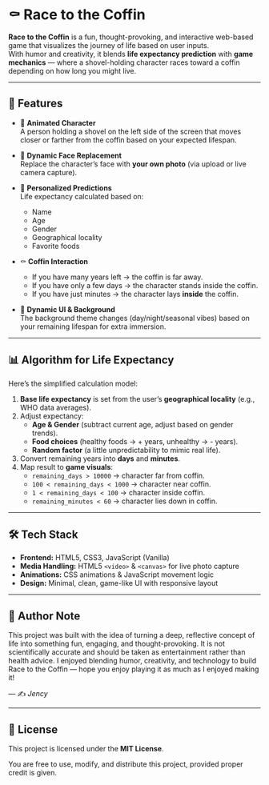 # ⚰️ Race to the Coffin

**Race to the Coffin** is a fun, thought-provoking, and interactive web-based game that visualizes the journey of life based on user inputs.  
With humor and creativity, it blends **life expectancy prediction** with **game mechanics** — where a shovel-holding character races toward a coffin depending on how long you might live.  

---

## 🌟 Features

- 🧍 **Animated Character**  
  A person holding a shovel on the left side of the screen that moves closer or farther from the coffin based on your expected lifespan.

- 📸 **Dynamic Face Replacement**  
  Replace the character’s face with **your own photo** (via upload or live camera capture).

- 📍 **Personalized Predictions**  
  Life expectancy calculated based on:
  - Name  
  - Age  
  - Gender  
  - Geographical locality  
  - Favorite foods  

- ⚰️ **Coffin Interaction**  
  - If you have many years left → the coffin is far away.  
  - If you have only a few days → the character stands inside the coffin.  
  - If you have just minutes → the character lays **inside** the coffin.  

- 🎨 **Dynamic UI & Background**  
  The background theme changes (day/night/seasonal vibes) based on your remaining lifespan for extra immersion.

---

## 📊 Algorithm for Life Expectancy

Here’s the simplified calculation model:

1. **Base life expectancy** is set from the user’s **geographical locality** (e.g., WHO data averages).
2. Adjust expectancy:
   - **Age & Gender** (subtract current age, adjust based on gender trends).  
   - **Food choices** (healthy foods → + years, unhealthy → - years).  
   - **Random factor** (a little unpredictability to mimic real life).
3. Convert remaining years into **days** and **minutes**.
4. Map result to **game visuals**:
   - `remaining_days > 10000` → character far from coffin.  
   - `100 < remaining_days < 1000` → character near coffin.  
   - `1 < remaining_days < 100` → character inside coffin.  
   - `remaining_minutes < 60` → character lies down in coffin.  

---

## 🛠️ Tech Stack

- **Frontend:** HTML5, CSS3, JavaScript (Vanilla)  
- **Media Handling:** HTML5 `<video>` & `<canvas>` for live photo capture  
- **Animations:** CSS animations & JavaScript movement logic  
- **Design:** Minimal, clean, game-like UI with responsive layout  

---

## 👤 Author Note

This project was built with the idea of turning a deep, reflective concept of life into something fun, engaging, and thought-provoking.
It is not scientifically accurate and should be taken as entertainment rather than health advice.
I enjoyed blending humor, creativity, and technology to build Race to the Coffin — hope you enjoy playing it as much as I enjoyed making it!

— ✍️ *Jency*

---

## 📜 License

This project is licensed under the **MIT License**.  

You are free to use, modify, and distribute this project, provided proper credit is given.  
